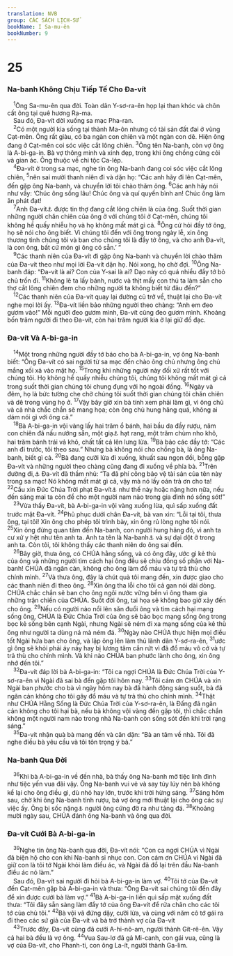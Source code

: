 ```yaml
---
translation: NVB
group: CÁC SÁCH LỊCH-SỬ
bookName: I Sa-mu-ên 
bookNumber: 9
---
```


<div class="title"><h1>25</h1><h3>Na-banh Không Chịu Tiếp Tế Cho Đa-vít </h3></div>
<span class="verse 1sa_25_1"> <sup>1</sup>Ông Sa-mu-ên qua đời. Toàn dân Y-sơ-ra-ên họp lại than khóc và chôn cất ông tại quê hương Ra-ma. <br/> Sau đó, Đa-vít dời xuống sa mạc Pha-ran. <br/></span>
<span class="verse 1sa_25_2"> <sup>2</sup>Có một người kia sống tại thành Ma-ôn nhưng có tài sản đất đai ở vùng Cạt-mên. Ông rất giàu, có ba ngàn con chiên và một ngàn con dê. Hiện ông đang ở Cạt-mên coi sóc việc cắt lông chiên. </span>
<span class="verse 1sa_25_3"><sup>3</sup>Ông tên Na-banh, còn vợ ông là A-bi-ga-in. Bà vợ thông minh và xinh đẹp, trong khi ông chồng cứng cỏi và gian ác. Ông thuộc về chi tộc Ca-lép. <br/></span>
<span class="verse 1sa_25_4"> <sup>4</sup>Đa-vít ở trong sa mạc, nghe tin ông Na-banh đang coi sóc việc cắt lông chiên, </span>
<span class="verse 1sa_25_5"><sup>5</sup>nên sai mười thanh niên đi và dặn họ: “Các anh hãy đi lên Cạt-mên, đến gặp ông Na-banh, và chuyển lời tôi chào thăm ông. </span>
<span class="verse 1sa_25_6"><sup>6</sup>Các anh hãy nói như vầy: ‘Chúc ông sống lâu! Chúc ông và quí quyến bình an! Chúc ông làm ăn phát đạt! <br/></span>
<span class="verse 1sa_25_7"> <sup>7</sup>Anh Đa-vít<a data-toggle="tooltip" data-placement="bottom" title="Nt: tôi">⚓</a> được tin thợ đang cắt lông chiên là của ông. Suốt thời gian những người chăn chiên của ông ở với chúng tôi ở Cạt-mên, chúng tôi không hề quấy nhiễu họ và họ không mất mát gì cả. </span>
<span class="verse 1sa_25_8"><sup>8</sup>Ông cứ hỏi đầy tớ ông, họ sẽ nói cho ông biết. Vì chúng tôi đến với ông trong ngày lễ, xin ông thương tình chúng tôi và ban cho chúng tôi là đầy tớ ông, và cho anh Đa-vít, là con ông, bất cứ món gì ông có sẵn.’ ” <br/></span>
<span class="verse 1sa_25_9"> <sup>9</sup>Các thanh niên của Đa-vít đi gặp ông Na-banh và chuyển lời chào thăm của Đa-vít theo như mọi lời Đa-vít dặn họ. Nói xong, họ chờ đợi. </span>
<span class="verse 1sa_25_10"><sup>10</sup>Ông Na-banh đáp: “Đa-vít là ai? Con của Y-sai là ai? Dạo này có quá nhiều đầy tớ bỏ chủ trốn đi. </span>
<span class="verse 1sa_25_11"><sup>11</sup>Không lẽ ta lấy bánh, nước và thịt mấy con thú ta làm sẵn cho thợ cắt lông chiên đem cho những người ta không biết từ đâu đến?” <br/></span>
<span class="verse 1sa_25_12"> <sup>12</sup>Các thanh niên của Đa-vít quay lại đường cũ trở về, thuật lại cho Đa-vít nghe mọi lời ấy. </span>
<span class="verse 1sa_25_13"><sup>13</sup>Đa-vít liền bảo những người theo chàng: “Anh em đeo gươm vào!” Mỗi người đeo gươm mình, Đa-vít cũng đeo gươm mình. Khoảng bốn trăm người đi theo Đa-vít, còn hai trăm người kia ở lại giữ đồ đạc. <br/></span>
<div class="title"><h3>Đa-vít Và A-bi-ga-in </h3></div>
<span class="verse 1sa_25_14"> <sup>14</sup>Một trong những người đầy tớ báo cho bà A-bi-ga-in, vợ ông Na-banh biết: “Ông Đa-vít có sai người từ sa mạc đến chào ông chủ nhưng ông chủ mắng xối xả vào mặt họ. </span>
<span class="verse 1sa_25_15"><sup>15</sup>Trong khi những người này đối xử rất tốt với chúng tôi. Họ không hề quấy nhiễu chúng tôi, chúng tôi không mất mát gì cả trong suốt thời gian chúng tôi chung đụng với họ ngoài đồng. </span>
<span class="verse 1sa_25_16"><sup>16</sup>Ngày và đêm, họ là bức tường che chở chúng tôi suốt thời gian chúng tôi chăn chiên và dê trong vùng họ ở. </span>
<span class="verse 1sa_25_17"><sup>17</sup>Vậy bây giờ xin bà tính xem phải làm gì, vì ông chủ và cả nhà chắc chắn sẽ mang họa; còn ông chủ hung hăng quá, không ai dám nói gì với ông cả.” <br/></span>
<span class="verse 1sa_25_18"> <sup>18</sup>Bà A-bi-ga-in vội vàng lấy hai trăm ổ bánh, hai bầu da đầy rượu, năm con chiên đã nấu nướng sẵn, một giạ<a data-toggle="tooltip" data-placement="bottom" title="Khoảng 35-40l. Nt: ‘năm xê-a’, một xê-a tương đương với bẩy lít">⚓</a> hạt rang, một trăm chùm nho khô, hai trăm bánh trái vả khô, chất tất cả lên lưng lừa. </span>
<span class="verse 1sa_25_19"><sup>19</sup>Bà bảo các đầy tớ: “Các anh đi trước, tôi theo sau.” Nhưng bà không nói cho chồng bà, là ông Na-banh, biết gì cả. </span>
<span class="verse 1sa_25_20"><sup>20</sup>Bà đang cưỡi lừa đi xuống, khuất sau ngọn đồi, bỗng gặp Đa-vít và những người theo chàng cũng đang đi xuống về phía bà. </span>
<span class="verse 1sa_25_21"><sup>21</sup>Trên đường đi,<a data-toggle="tooltip" data-placement="bottom" title="Thêm vào cho rõ nghĩa">⚓</a> Đa-vít đã thầm nhủ: “Ta đã phí công bảo vệ tài sản của tên này trong sa mạc! Nó không mất mát gì cả, vậy mà nó lấy oán trả ơn cho ta! </span>
<span class="verse 1sa_25_22"><sup>22</sup>Cầu xin Đức Chúa Trời phạt Đa-vít<a data-toggle="tooltip" data-placement="bottom" title="Dịch theo LXX; nt: kẻ thù của Đa-vít">⚓</a> như thế này hoặc nặng hơn nữa, nếu đến sáng mai ta còn để cho một người nam nào trong gia đình nó sống sót!” <br/></span>
<span class="verse 1sa_25_23"> <sup>23</sup>Vừa thấy Đa-vít, bà A-bi-ga-in vội vàng xuống lừa, quì sấp xuống đất trước mặt Đa-vít. </span>
<span class="verse 1sa_25_24"><sup>24</sup>Phủ phục dưới chân Đa-vít, bà van xin: “Lỗi tại tôi, thưa ông, tại tôi! Xin ông cho phép tôi trình bày, xin ông rủ lòng nghe tôi nói. </span>
<span class="verse 1sa_25_25"><sup>25</sup>Xin ông đừng quan tâm đến Na-banh, con người hung hăng đó, vì anh ta cư xử y hệt như tên anh ta. Anh ta tên là Na-banh<a data-toggle="tooltip" data-placement="bottom" title="Nghĩa là ‘dại dột’">⚓</a> và sự dại dột ở trong anh ta. Còn tôi, tôi không thấy các thanh niên do ông sai đến. <br/></span>
<span class="verse 1sa_25_26"> <sup>26</sup>Bây giờ, thưa ông, có CHÚA hằng sống, và có ông đây, ước gì kẻ thù của ông và những người tìm cách hại ông đều sẽ chịu đồng số phận với Na-banh! CHÚA đã ngăn cản, không cho ông làm đổ máu và tự trả thù cho chính mình. </span>
<span class="verse 1sa_25_27"><sup>27</sup>Và thưa ông, đây là chút quà tôi mang đến, xin được giao cho các thanh niên đi theo ông. </span>
<span class="verse 1sa_25_28"><sup>28</sup>Xin ông tha lỗi cho tôi cả gan nói dài dòng. CHÚA chắc chắn sẽ ban cho ông ngôi nước vững bền vì ông tham gia những trận chiến của CHÚA. Suốt đời ông, tai họa sẽ không bao giờ xảy đến cho ông. </span>
<span class="verse 1sa_25_29"><sup>29</sup>Nếu có người nào nổi lên săn đuổi ông và tìm cách hại mạng sống ông, CHÚA là Đức Chúa Trời của ông sẽ bảo bọc mạng sống ông trong bọc kẻ sống bên cạnh Ngài, nhưng Ngài sẽ ném đi xa mạng sống của kẻ thù ông như người ta dùng ná mà ném đá. </span>
<span class="verse 1sa_25_30"><sup>30</sup>Ngày nào CHÚA thực hiện mọi điều tốt Ngài hứa ban cho ông, và lập ông lên làm thủ lãnh dân Y-sơ-ra-ên, </span>
<span class="verse 1sa_25_31"><sup>31</sup>ước gì ông sẽ khỏi phải áy náy hay bị lương tâm cắn rứt vì đã đổ máu vô cớ và tự trả thù cho chính mình. Và khi nào CHÚA ban phước lành cho ông, xin ông nhớ đến tôi.” <br/></span>
<span class="verse 1sa_25_32"> <sup>32</sup>Đa-vít đáp lời bà A-bi-ga-in: “Tôi ca ngợi CHÚA là Đức Chúa Trời của Y-sơ-ra-ên vì Ngài đã sai bà đến gặp tôi hôm nay. </span>
<span class="verse 1sa_25_33"><sup>33</sup>Tôi cám ơn CHÚA và xin Ngài ban phước cho bà vì ngày hôm nay bà đã hành động sáng suốt, bà đã ngăn cản không cho tôi gây đổ máu và tự trả thù cho chính mình. </span>
<span class="verse 1sa_25_34"><sup>34</sup>Thật như CHÚA Hằng Sống là Đức Chúa Trời của Y-sơ-ra-ên, là Đấng đã ngăn cản không cho tôi hại bà, nếu bà không vội vàng đến gặp tôi, thì chắc chắn không một người nam nào trong nhà Na-banh còn sống sót đến khi trời rạng sáng.” <br/></span>
<span class="verse 1sa_25_35"> <sup>35</sup>Đa-vít nhận quà bà mang đến và căn dặn: “Bà an tâm về nhà. Tôi đã nghe điều bà yêu cầu và tôi tôn trọng ý bà.” <br/></span>
<div class="title"><h3>Na-banh Qua Đời </h3></div>
<span class="verse 1sa_25_36"> <sup>36</sup>Khi bà A-bi-ga-in về đến nhà, bà thấy ông Na-banh mở tiệc linh đình như tiệc yến vua đãi vậy. Ông Na-banh vui vẻ và say túy lúy nên bà không kể lại cho ông điều gì, dù nhỏ hay lớn, trước khi trời hừng sáng. </span>
<span class="verse 1sa_25_37"><sup>37</sup>Sáng hôm sau, chờ khi ông Na-banh tỉnh rượu, bà vợ ông mới thuật lại cho ông các sự việc ấy. Ông bị sốc nặng<a data-toggle="tooltip" data-placement="bottom" title="Nt: tim ông chết trong lòng">⚓</a> người ông cứng đờ ra như tảng đá. </span>
<span class="verse 1sa_25_38"><sup>38</sup>Khoảng mười ngày sau, CHÚA đánh ông Na-banh và ông qua đời. <br/></span>
<div class="title"><h3>Đa-vít Cưới Bà A-bi-ga-in </h3></div>
<span class="verse 1sa_25_39"> <sup>39</sup>Nghe tin ông Na-banh qua đời, Đa-vít nói: “Con ca ngợi CHÚA vì Ngài đã biện hộ cho con khi Na-banh sỉ nhục con. Con cám ơn CHÚA vì Ngài đã giữ con là tôi tớ Ngài khỏi làm điều ác, và Ngài đã đổ lại trên đầu Na-banh điều ác nó làm.” <br/> Sau đó, Đa-vít sai người đi hỏi bà A-bi-ga-in làm vợ. </span>
<span class="verse 1sa_25_40"><sup>40</sup>Tôi tớ của Đa-vít đến Cạt-mên gặp bà A-bi-ga-in và thưa: “Ông Đa-vít sai chúng tôi đến đây để xin được cưới bà làm vợ.” </span>
<span class="verse 1sa_25_41"><sup>41</sup>Bà A-bi-ga-in liền quì sấp mặt xuống đất thưa: “Tôi đây sẵn sàng làm đầy tớ của ông Đa-vít để rửa chân cho các tôi tớ của chủ tôi.” </span>
<span class="verse 1sa_25_42"><sup>42</sup>Bà vội vã đứng dậy, cưỡi lừa, và cùng với năm cô tớ gái ra đi theo các sứ giả của Đa-vít và bà trở thành vợ của Đa-vít <br/></span>
<span class="verse 1sa_25_43"> <sup>43</sup>Trước đây, Đa-vít cũng đã cưới A-hi-nô-am, người thành Gít-rê-ên. Vậy cả hai bà đều là vợ ông. </span>
<span class="verse 1sa_25_44"><sup>44</sup>Vua Sau-lơ đã gả Mi-canh, con gái vua, cũng là vợ của Đa-vít, cho Phanh-ti, con ông La-ít, người thành Ga-lim. <br/></span>
